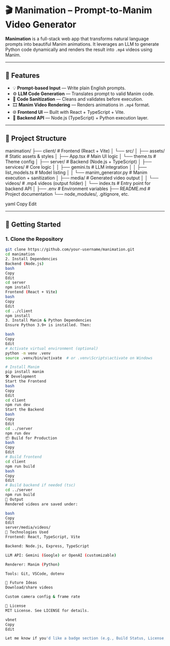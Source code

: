 # 🎬 Manimation – Prompt-to-Manim Video Generator

**Manimation** is a full-stack web app that transforms natural language prompts into beautiful Manim animations. It leverages an LLM to generate Python code dynamically and renders the result into `.mp4` videos using Manim.

---

## 🧠 Features

- 💡 **Prompt-based Input** — Write plain English prompts.
- ⚙️ **LLM Code Generation** — Translates prompt to valid Manim code.
- 🧼 **Code Sanitization** — Cleans and validates before execution.
- 🎞️ **Manim Video Rendering** — Renders animations in `.mp4` format.
- 🌐 **Frontend UI** — Built with React + TypeScript + Vite.
- 🧪 **Backend API** — Node.js (TypeScript) + Python execution layer.

---

## 📁 Project Structure

manimation/
├── client/ # Frontend (React + Vite)
│ └── src/
│ ├── assets/ # Static assets & styles
│ ├── App.tsx # Main UI logic
│ └── theme.ts # Theme config
│
├── server/ # Backend (Node.js + TypeScript)
│ ├── services/ # Core logic
│ │ ├── gemini.ts # LLM integration
│ │ ├── list_models.ts # Model listing
│ │ └── manim_generator.py # Manim execution + sanitization
│ ├── media/ # Generated video output
│ │ └── videos/ # .mp4 videos (output folder)
│ └── index.ts # Entry point for backend API
│
├── .env # Environment variables
├── README.md # Project documentation
└── node_modules/, .gitignore, etc.

yaml
Copy
Edit

---

## 🚀 Getting Started

### 1. Clone the Repository

```bash
git clone https://github.com/your-username/manimation.git
cd manimation
2. Install Dependencies
Backend (Node.js)
bash
Copy
Edit
cd server
npm install
Frontend (React + Vite)
bash
Copy
Edit
cd ../client
npm install
3. Install Manim & Python Dependencies
Ensure Python 3.9+ is installed. Then:

bash
Copy
Edit
# Activate virtual environment (optional)
python -m venv .venv
source .venv/bin/activate  # or .venv\Scripts\activate on Windows

# Install Manim
pip install manim
🛠️ Development
Start the Frontend
bash
Copy
Edit
cd client
npm run dev
Start the Backend
bash
Copy
Edit
cd ../server
npm run dev
📦 Build for Production
bash
Copy
Edit
# Build frontend
cd client
npm run build
bash
Copy
Edit
# Build backend if needed (tsc)
cd ../server
npm run build
📂 Output
Rendered videos are saved under:

bash
Copy
Edit
server/media/videos/
🧪 Technologies Used
Frontend: React, TypeScript, Vite

Backend: Node.js, Express, TypeScript

LLM API: Gemini (Google) or OpenAI (customizable)

Renderer: Manim (Python)

Tools: Git, VSCode, dotenv

🧠 Future Ideas
Download/share videos

Custom camera config & frame rate

📜 License
MIT License. See LICENSE for details.

vbnet
Copy
Edit

Let me know if you'd like a badge section (e.g., Build Status, License, etc.) or deployment instruc

